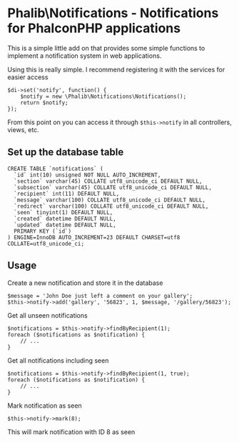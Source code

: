 Phalib\Notifications - Notifications for PhalconPHP applications
===

This is a simple little add on that provides some simple functions to implement a notification system in web applications.

Using this is really simple. I recommend registering it with the services for easier access

```
$di->set('notify', function() {
    $notify = new \Phalib\Notifications\Notifications();
    return $notify;
});
```

From this point on you can access it through ```$this->notify``` in all controllers, views, etc.

## Set up the database table

  
```
CREATE TABLE `notifications` (
  `id` int(10) unsigned NOT NULL AUTO_INCREMENT,
  `section` varchar(45) COLLATE utf8_unicode_ci DEFAULT NULL,
  `subsection` varchar(45) COLLATE utf8_unicode_ci DEFAULT NULL,
  `recipient` int(11) DEFAULT NULL,
  `message` varchar(100) COLLATE utf8_unicode_ci DEFAULT NULL,
  `redirect` varchar(100) COLLATE utf8_unicode_ci DEFAULT NULL,
  `seen` tinyint(1) DEFAULT NULL,
  `created` datetime DEFAULT NULL,
  `updated` datetime DEFAULT NULL,
  PRIMARY KEY (`id`)
) ENGINE=InnoDB AUTO_INCREMENT=23 DEFAULT CHARSET=utf8 COLLATE=utf8_unicode_ci;
```

## Usage

Create a new notification and store it in the database

```
$message = 'John Doe just left a comment on your gallery';
$this->notify->add('gallery', '56823', 1, $message, '/gallery/56823');
```

Get all unseen notifications
```
$notifications = $this->notify->findByRecipient(1);
foreach ($notifications as $notification) {
    // ...
}
```

Get all notifications including seen
```
$notifications = $this->notify->findByRecipient(1, true);
foreach ($notifications as $notification) {
    // ...
}
```

Mark notification as seen
```
$this->notify->mark(8);
```
This will mark notification with ID 8 as seen